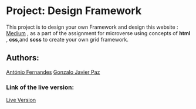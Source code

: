 # Project: Design Framework
This project is to design your own Framework and design this website : [Medium](https://www.medium.com/) , as a part of the assignment for microverse using concepts of **html** , **css**,and **scss** to create your own grid framework.
## Authors:
[António Fernandes](http://github.com/trox115)
[Gonzalo Javier Paz](http://github.com/gonjavi)
### Link of the live version:
[Live Version](https://raw.githack.com/gonjavi/cssframework/development/index.html) 